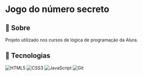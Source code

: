 <h1>Jogo do número secreto</h1>

<h2>📃 Sobre</h2>
<p>Projeto utilizado nos cursos de lógica de programação da Alura.</p>

## 🚀 Tecnologias

![HTML5](https://img.shields.io/badge/html5-%23E34F26.svg?style=for-the-badge&logo=html5&logoColor=white)
![CSS3](https://img.shields.io/badge/css3-%231572B6.svg?style=for-the-badge&logo=css3&logoColor=white)
![JavaScript](https://img.shields.io/badge/javascript-%23323330.svg?style=for-the-badge&logo=javascript&logoColor=%23F7DF1E)
![Git](https://img.shields.io/badge/git-%23E34F26.svg?style=for-the-badge&logo=git&logoColor=white)
